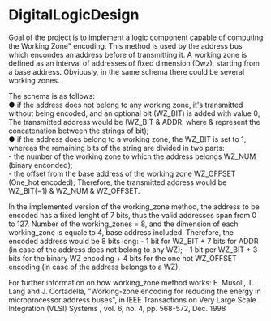 # DigitalLogicDesign

Goal of the project is to implement a logic component capable of computing the Working Zone" encoding.
This method is used by the address bus which encondes an address before of transmitting it.
A working zone is defined as an interval of addresses of fixed dimension (Dwz), starting from a base address.
Obviously, in the same schema there could be several working zones.

The schema is as follows:<br>
  ● if the address does not belong to any working zone, it's transmitted without being encoded, and an optional bit (WZ_BIT) is added with value 0;
  The transmitted address would be (WZ_BIT & ADDR, where  & represent the concatenation between the strings of bit);<br>
  ● if the address does belong to a working zone, the WZ_BIT is set to 1, whereas the remaining bits of the string are divided in two parts:
    <br>- the number of the working zone to which the address belongs WZ_NUM (binary enconded);
    <br>- the offset from the base address of the working zone WZ_OFFSET (One_hot encoded);
    Therefore, the transmitted address would be WZ_BIT(=1) & WZ_NUM & WZ_OFFSET.

In the implemented version of the working_zone method, the address to be encoded has a fixed lenght of 7 bits, thus the valid addresses span from 0 to 127.
Number of the working_zones = 8, and the dimension of each working_zone is equale to 4, base address included.
Therefore, the encoded address would be 8 bits long:
    - 1 bit for WZ_BIT + 7 bits for ADDR (in case of the address does not belong to any WZ);
    - 1 bit per WZ_BIT + 3 bits for the binary WZ encoding + 4 bits for the one hot WZ_OFFSET encoding (in case of the address belongs to a WZ).

For further information on how working_zone method works:
E. Musoll, T. Lang and J. Cortadella, "Working-zone encoding for reducing the energy in microprocessor address buses", in IEEE
Transactions on Very Large Scale Integration (VLSI) Systems , vol. 6, no. 4, pp. 568-572, Dec. 1998
